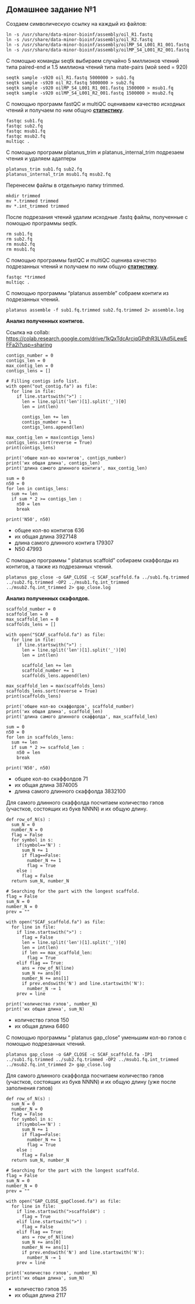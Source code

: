 ## Домашнее задание №1

Создаем символическую ссылку на каждый из файлов:
```
ln -s /usr/share/data-minor-bioinf/assembly/oil_R1.fastq
ln -s /usr/share/data-minor-bioinf/assembly/oil_R2.fastq
ln -s /usr/share/data-minor-bioinf/assembly/oilMP_S4_L001_R1_001.fastq
ln -s /usr/share/data-minor-bioinf/assembly/oilMP_S4_L001_R2_001.fastq
```

С помощью команды seqtk выбираем случайно 5 миллионов чтений типа paired-end и 1.5 миллиона чтений типа mate-pairs (мой seed = 920)
```
seqtk sample -s920 oil_R1.fastq 5000000 > sub1.fq
seqtk sample -s920 oil_R2.fastq 5000000 > sub2.fq
seqtk sample -s920 oilMP_S4_L001_R1_001.fastq 1500000 > msub1.fq
seqtk sample -s920 oilMP_S4_L001_R2_001.fastq 1500000 > msub2.fq
```

С помощью программ fastQC и multiQC оцениваем качество исходных чтений и получаем по ним общую [**статистику**](https://github.com/dreamer1978/hse22_hw1/blob/main/statistics/README.md).
```
fastqc sub1.fq
fastqc sub2.fq
fastqc msub1.fq
fastqc msub2.fq
multiqc .
```

С помощью программ platanus_trim и platanus_internal_trim подрезаем чтения и удаляем адаптеры
```
platanus_trim sub1.fq sub2.fq
platanus_internal_trim msub1.fq msub2.fq
```

Перенесем файлы в отдельную папку trimmed.
```
mkdir trimmed
mv *.trimmed trimmed
mv *.int_trimmed trimmed
```

После подрезания чтений удалим исходные .fastq файлы, полученные с помощью программы seqtk.
```
rm sub1.fq
rm sub2.fq
rm msub2.fq
rm msub1.fq
```

С помощью программы fastQC и multiQC оценива качество подрезанных чтений и получаем по ним общую [**статистику**](https://github.com/dreamer1978/hse22_hw1/blob/main/statistics/README.md).
```
fastqc *trimmed
multiqc .
```

С помощью программы “platanus assemble” собраем контиги из подрезанных чтений.
```
platanus assemble -f sub1.fq.trimmed sub2.fq.trimmed 2> assemble.log
```
**Анализ полученных контигов.**

Ссылка на collab: https://colab.research.google.com/drive/1kQxTdcArcjqGPdhR3LVAd5iLewEFFa2i?usp=sharing
```
contigs_number = 0
contigs_len = 0
max_contig_len = 0
contigs_lens = []

# Filling contigs info list.
with open("out_contig.fa") as file:
  for line in file:
    if line.startswith(">") :
      len = line.split('len')[1].split('_')[0]
      len = int(len)

      contigs_len += len
      contigs_number += 1
      contigs_lens.append(len)

max_contig_len = max(contigs_lens)
contigs_lens.sort(reverse = True)
print(contigs_lens)

print('общее кол-во контигов', contigs_number)
print('их общая длина', contigs_len)
print('длина самого длинного контига', max_contig_len)

sum = 0
n50 = 0
for len in contigs_lens:
  sum += len
  if sum * 2 >= contigs_len : 
    n50 = len
    break

print('N50', n50)
```
- общее кол-во контигов 636
- их общая длина 3927148
- длина самого длинного контига 179307
- N50 47993
 
С помощью программы “ platanus scaffold” собираем скаффолды из контигов, а также из подрезанных чтений.
```
platanus gap_close -o GAP_CLOSE -c SCAF_scaffold.fa ../sub1.fq.trimmed ../sub2.fq.trimmed -OP2 ../msub1.fq.int_trimmed ../msub2.fq.int_trimmed 2> gap_close.log
```
**Анализ полученных скафолдов.**
```
scaffold_number = 0
scaffold_len = 0
max_scaffold_len = 0
scaffolds_lens = []

with open("SCAF_scaffold.fa") as file:
  for line in file:
    if line.startswith(">") :
      len = line.split('len')[1].split('_')[0]
      len = int(len)

      scaffold_len += len
      scaffold_number += 1
      scaffolds_lens.append(len)

max_scaffold_len = max(scaffolds_lens)
scaffolds_lens.sort(reverse = True)
print(scaffolds_lens)

print('общее кол-во скаффолдов', scaffold_number)
print('их общая длина', scaffold_len)
print('длина самого длинного скаффолда', max_scaffold_len)

sum = 0
n50 = 0
for len in scaffolds_lens:
  sum += len
  if sum * 2 >= scaffold_len : 
    n50 = len
    break

print('N50', n50)
```
- общее кол-во скаффолдов 71
- их общая длина 3874005
- длина самого длинного скаффолда 3832100

Для самого длинного скаффолда посчитаем количество гэпов (участков, состоящих из букв NNNN) и их общую длину.
```
def row_of_N(s) :
  sum_N = 0
  number_N = 0
  flag = False
  for symbol in s:
    if(symbol=='N') :
      sum_N += 1
      if flag==False:
        number_N += 1
        flag = True
    else :
      flag = False
  return sum_N, number_N

# Searching for the part with the longest scaffold.
flag = False
sum_N = 0
number_N = 0
prev = ""

with open("SCAF_scaffold.fa") as file:
  for line in file:
    if line.startswith(">") :
      flag = False
      len = line.split('len')[1].split('_')[0]
      len = int(len)
      if len == max_scaffold_len:
        flag = True
    elif flag == True:
      ans = row_of_N(line)
      sum_N += ans[0]
      number_N += ans[1]
      if prev.endswith('N') and line.startswith('N'):
        number_N -= 1
    prev = line

print('количество гэпов', number_N)
print('их общая длина', sum_N)
```
- количество гэпов 150
- их общая длина 6460

С помощью программы “ platanus gap_close” уменьшим кол-во гэпов с помощью подрезанных чтений.
```
platanus gap_close -o GAP_CLOSE -c SCAF_scaffold.fa -IP1 ../sub1.fq.trimmed ../sub2.fq.trimmed -OP2 ../msub1.fq.int_trimmed ../msub2.fq.int_trimmed 2> gap_close.log
```
Для самого длинного скаффолда посчитаем количество гэпов (участков, состоящих из букв NNNN) и их общую длину (уже после заполнения гэпов)
```
def row_of_N(s) :
  sum_N = 0
  number_N = 0
  flag = False
  for symbol in s:
    if(symbol=='N') :
      sum_N += 1
      if flag==False:
        number_N += 1
        flag = True
    else :
      flag = False
  return sum_N, number_N

# Searching for the part with the longest scaffold.
flag = False
sum_N = 0
number_N = 0
prev = ""

with open("GAP_CLOSE_gapClosed.fa") as file:
  for line in file:
    if line.startswith(">scaffold4") :
      flag = True
    elif line.startswith(">") :
      flag = False  
    elif flag == True:
      ans = row_of_N(line)
      sum_N += ans[0]
      number_N += ans[1]
      if prev.endswith('N') and line.startswith('N'):
        number_N -= 1
    prev = line

print('количество гэпов', number_N)
print('их общая длина', sum_N)
```
- количество гэпов 35
- их общая длина 2117
